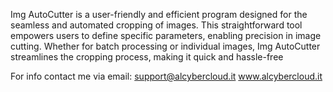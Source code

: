 Img AutoCutter is a user-friendly and efficient program designed for the seamless and automated cropping of images. This straightforward tool empowers users to define specific parameters, enabling precision in image cutting. Whether for batch processing or individual images, Img AutoCutter streamlines the cropping process, making it quick and hassle-free

For info contact me via email: support@alcybercloud.it
www.alcybercloud.it